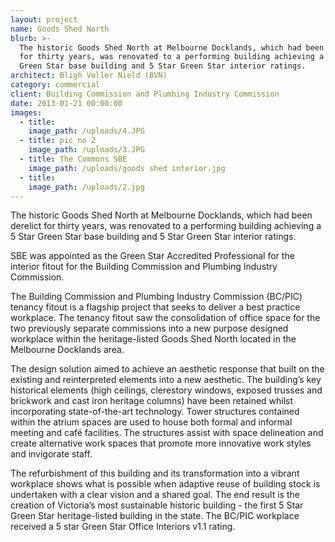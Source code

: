 ```yaml
---
layout: project
name: Goods Shed North
blurb: >-
  The historic Goods Shed North at Melbourne Docklands, which had been derelict
  for thirty years, was renovated to a performing building achieving a 5 Star
  Green Star base building and 5 Star Green Star interior ratings.
architect: Bligh Voller Nield (BVN)
category: commercial
client: Building Commission and Plumbing Industry Commission
date: 2013-01-21 00:00:00
images:
  - title:
    image_path: /uploads/4.JPG
  - title: pic no 2
    image_path: /uploads/3.JPG
  - title: The Commons SBE
    image_path: /uploads/goods shed interior.jpg
  - title:
    image_path: /uploads/2.jpg
---
```



The historic Goods Shed North at Melbourne Docklands, which had been derelict for thirty years, was renovated to a performing building achieving a 5 Star Green Star base building and 5 Star Green Star interior ratings.

SBE was appointed as the Green Star Accredited Professional for the interior fitout for the Building Commission and Plumbing Industry Commission.

The Building Commission and Plumbing Industry Commission (BC/PIC) tenancy fitout is a flagship project that seeks to deliver a best practice workplace. The tenancy fitout saw the consolidation of office space for the two previously separate commissions into a new purpose designed workplace within the heritage-listed Goods Shed North located in the Melbourne Docklands area.

The design solution aimed to achieve an aesthetic response that built on the existing and reinterpreted elements into a new aesthetic. The building’s key historical elements (high ceilings, clerestory windows, exposed trusses and brickwork and cast iron heritage columns) have been retained whilst incorporating state-of-the-art technology. Tower structures contained within the atrium spaces are used to house both formal and informal meeting and café facilities. The structures assist with space delineation and create alternative work spaces that promote more innovative work styles and invigorate staff.

The refurbishment of this building and its transformation into a vibrant workplace shows what is possible when adaptive reuse of building stock is undertaken with a clear vision and a shared goal. The end result is the creation of Victoria’s most sustainable historic building - the first 5 Star Green Star heritage-listed building in the state. The BC/PIC workplace received a 5 star Green Star Office Interiors v1.1 rating.
